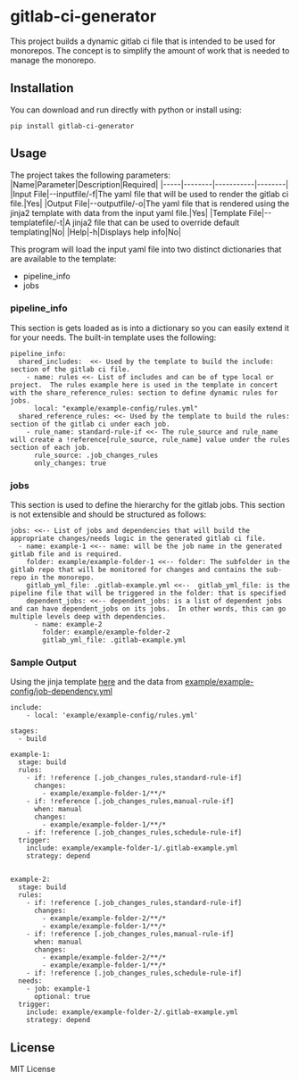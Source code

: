 # gitlab-ci-generator
This project builds a dynamic gitlab ci file that is intended to be used for monorepos.  The concept is to simplify the amount of work that is needed to manage the monorepo.

## Installation
You can download and run directly with python or install using:
```
pip install gitlab-ci-generator
```

## Usage
The project takes the following parameters:
|Name|Parameter|Description|Required|
|-----|--------|-----------|--------|
|Input File|--inputfile/-f|The yaml file that will be used to render the gitlab ci file.|Yes|
|Output File|--outputfile/-o|The yaml file that is rendered using the jinja2 template with data from the input yaml file.|Yes|
|Template File|--templatefile/-t|A jinja2 file that can be used to override default templating|No|
|Help|-h|Displays help info|No|

This program will load the input yaml file into two distinct dictionaries that are available to the template:
* pipeline_info
* jobs

### pipeline_info
This section is gets loaded as is into a dictionary so you can easily extend it for your needs.  The built-in template uses the following:
```
pipeline_info:
  shared_includes:  <<- Used by the template to build the include: section of the gitlab ci file.
    - name: rules <<- List of includes and can be of type local or project.  The rules example here is used in the template in concert with the share_reference_rules: section to define dynamic rules for jobs.
      local: "example/example-config/rules.yml" 
  shared_reference_rules: <<- Used by the template to build the rules: section of the gitlab ci under each job.
    - rule_name: standard-rule-if <<- The rule_source and rule_name will create a !reference[rule_source, rule_name] value under the rules section of each job.
      rule_source: .job_changes_rules
      only_changes: true
```

### jobs
This section is used to define the hierarchy for the gitlab jobs.  This section is not extensible and should be structured as follows:
```
jobs: <<-- List of jobs and dependencies that will build the appropriate changes/needs logic in the generated gitlab ci file.
  - name: example-1 <<-- name: will be the job name in the generated gitlab file and is required. 
    folder: example/example-folder-1 <<-- folder: The subfolder in the gitlab repo that will be monitored for changes and contains the sub-repo in the monorepo.
    gitlab_yml_file: .gitlab-example.yml <<--  gitlab_yml_file: is the pipeline file that will be triggered in the folder: that is specified
    dependent_jobs: <<-- dependent_jobs: is a list of dependent jobs and can have dependent_jobs on its jobs.  In other words, this can go multiple levels deep with dependencies.  
      - name: example-2
        folder: example/example-folder-2
        gitlab_yml_file: .gitlab-example.yml
```

### Sample Output
Using the jinja template [here](src/templates/gitlab-template.jinja) and the data from [example/example-config/job-dependency.yml](example/example-config/job-dependency.yml)
```
include:
    - local: 'example/example-config/rules.yml'

stages:
  - build

example-1:
  stage: build
  rules:
    - if: !reference [.job_changes_rules,standard-rule-if]
      changes:
        - example/example-folder-1/**/*
    - if: !reference [.job_changes_rules,manual-rule-if]
      when: manual
      changes:
        - example/example-folder-1/**/*
    - if: !reference [.job_changes_rules,schedule-rule-if]
  trigger:
    include: example/example-folder-1/.gitlab-example.yml    
    strategy: depend
 

example-2:
  stage: build
  rules:
    - if: !reference [.job_changes_rules,standard-rule-if]
      changes:
        - example/example-folder-2/**/*
        - example/example-folder-1/**/*
    - if: !reference [.job_changes_rules,manual-rule-if]
      when: manual
      changes:
        - example/example-folder-2/**/*
        - example/example-folder-1/**/*
    - if: !reference [.job_changes_rules,schedule-rule-if]
  needs: 
    - job: example-1
      optional: true 
  trigger:
    include: example/example-folder-2/.gitlab-example.yml    
    strategy: depend
```

## License
MIT License